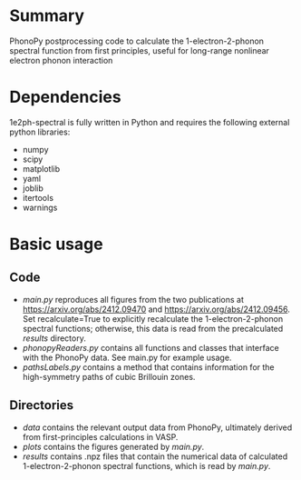 # Summary
PhonoPy postprocessing code to calculate the 1-electron-2-phonon spectral function from first principles, useful for long-range nonlinear electron phonon interaction

# Dependencies
1e2ph-spectral is fully written in Python and requires the following external python libraries:
- numpy
- scipy
- matplotlib
- yaml
- joblib
- itertools
- warnings

# Basic usage
## Code
- *main.py* reproduces all figures from the two publications at https://arxiv.org/abs/2412.09470 and https://arxiv.org/abs/2412.09456. Set recalculate=True to explicitly recalculate the 1-electron-2-phonon spectral functions; otherwise, this data is read from the precalculated *results* directory.
- *phonopyReaders.py* contains all functions and classes that interface with the PhonoPy data. See main.py for example usage.
- *pathsLabels.py* contains a method that contains information for the high-symmetry paths of cubic Brillouin zones.

## Directories
- *data* contains the relevant output data from PhonoPy, ultimately derived from first-principles calculations in VASP.
- *plots* contains the figures generated by *main.py*.
- *results* contains .npz files that contain the numerical data of calculated 1-electron-2-phonon spectral functions, which is read by *main.py*.
